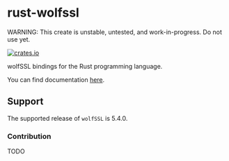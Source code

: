# rust-wolfssl

WARNING: This create is unstable, untested, and work-in-progress. Do not use yet.

[![crates.io](https://img.shields.io/crates/v/wolfssl.svg)](https://crates.io/crates/wolfssl)

wolfSSL bindings for the Rust programming language.

You can find documentation [here](https://docs.rs/wolfssl).

## Support

The supported release of `wolfSSL` is 5.4.0.

### Contribution

TODO
